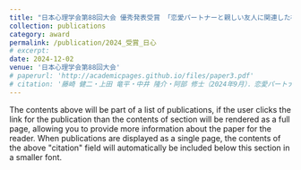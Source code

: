 ```yaml
---
title: "日本心理学会第88回大会 優秀発表受賞 「恋愛パートナーと親しい友人に関連した神経表象―マルチボクセルパターン解析を用いた検討―」"
collection: publications
category: award
permalink: /publication/2024_受賞_日心
# excerpt:
date: 2024-12-02
venue: '日本心理学会第88回大会'
# paperurl: 'http://academicpages.github.io/files/paper3.pdf'
# citation: '藤崎 健二・上田 竜平・中井 隆介・阿部 修士（2024年9月）．恋愛パートナーと親しい友人に関連した神経表象：マルチボクセルパターン解析を用いた検討．日本心理学会第88回大会, ポスター発表 3D-050-PI（熊本）．. &quot;Paper Title Number 3.&quot; <i>GitHub Journal of Bugs</i>. 1(3).'
---
```


The contents above will be part of a list of publications, if the user clicks the link for the publication than the contents of section will be rendered as a full page, allowing you to provide more information about the paper for the reader. When publications are displayed as a single page, the contents of the above "citation" field will automatically be included below this section in a smaller font.
